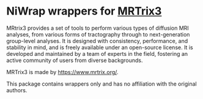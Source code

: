 # NiWrap wrappers for [MRTrix3](https://www.mrtrix.org/)

MRtrix3 provides a set of tools to perform various types of diffusion MRI analyses, from various forms of tractography through to next-generation group-level analyses. It is designed with consistency, performance, and stability in mind, and is freely available under an open-source license. It is developed and maintained by a team of experts in the field, fostering an active community of users from diverse backgrounds.

MRTrix3 is made by https://www.mrtrix.org/.

This package contains wrappers only and has no affiliation with the original authors.
